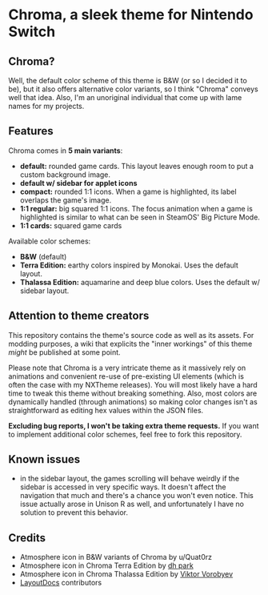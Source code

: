# Chroma, a sleek theme for Nintendo Switch

## Chroma?

Well, the default color scheme of this theme is B&W (or so I decided it to be), but it also offers alternative color variants, so I think "Chroma" conveys well that idea. Also, I'm an unoriginal individual that come up with lame names for my projects.

## Features

Chroma comes in **5 main variants**:

- **default:** rounded game cards. This layout leaves enough room to put a custom background image.
- **default w/ sidebar for applet icons**
- **compact:** rounded 1:1 icons. When a game is highlighted, its label overlaps the game's image.
- **1:1 regular:** big squared 1:1 icons. The focus animation when a game is highlighted is similar to what can be seen in SteamOS' Big Picture Mode.
- **1:1 cards:** squared game cards

Available color schemes:

- **B&W** (default)
- **Terra Edition:** earthy colors inspired by Monokai. Uses the default layout.
- **Thalassa Edition:** aquamarine and deep blue colors. Uses the default w/ sidebar layout.

## Attention to theme creators

This repository contains the theme's source code as well as its assets. For modding purposes, a wiki that explicits the "inner workings" of this theme *might* be published at some point.

Please note that Chroma is a very intricate theme as it massively rely on animations and convenient re-use of pre-existing UI elements (which is often the case with my NXTheme releases). You will most likely have a hard time to tweak this theme without breaking something. Also, most colors are dynamically handled (through animations) so making color changes isn't as straightforward as editing hex values within the JSON files.

**Excluding bug reports, I won't be taking extra theme requests.** If you want to implement additional color schemes, feel free to fork this repository.

## Known issues

- in the sidebar layout, the games scrolling will behave weirdly if the sidebar is accessed in very specific ways. It doesn't affect the navigation that much and there's a chance you won't even notice. This issue actually arose in Unison R as well, and unfortunately I have no solution to prevent this behavior.

## Credits

- Atmosphere icon in B&W variants of Chroma by u/Quat0rz
- Atmosphere icon in Chroma Terra Edition by [dh park](https://thenounproject.com/icon/leaf-5958752/)
- Atmosphere icon in Chroma Thalassa Edition by [Viktor Vorobyev](https://thenounproject.com/icon/water-drop-504908/)
- [LayoutDocs](https://layoutdocs.themezer.net/) contributors
